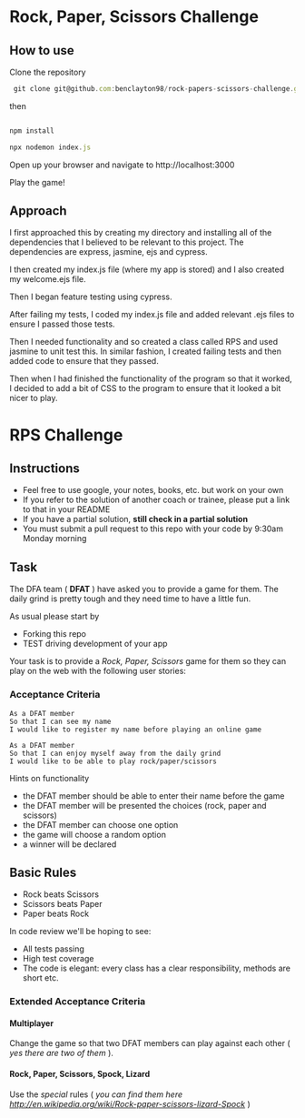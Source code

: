 # Rock, Paper, Scissors Challenge

## How to use

Clone the repository  
```javascript
 git clone git@github.com:benclayton98/rock-papers-scissors-challenge.git 
```
then

```javascript

npm install

npx nodemon index.js
```
Open up your browser and navigate to http://localhost:3000

Play the game!

## Approach

I first approached this by creating my directory and installing all of the dependencies that I believed to be relevant to this project. The dependencies are express, jasmine, ejs and cypress.

I then created my index.js file (where my app is stored) and I also created my welcome.ejs file.

Then I began feature testing using cypress.

After failing my tests, I coded my index.js file and added relevant .ejs files to ensure I passed those tests.

Then I needed functionality and so created a class called RPS and used jasmine to unit test this. In similar fashion, I created failing tests and then added code to ensure that they passed.

Then when I had finished the functionality of the program so that it worked, I decided to add a bit of CSS to the program to ensure that it looked a bit nicer to play. 







# RPS Challenge

Instructions
-------

* Feel free to use google, your notes, books, etc. but work on your own
* If you refer to the solution of another coach or trainee, please put a link to that in your README
* If you have a partial solution, **still check in a partial solution**
* You must submit a pull request to this repo with your code by 9:30am Monday morning

Task
----

The DFA team ( **DFAT** ) have asked you to provide a game for them. The daily grind is pretty tough and they need time to have a little fun.

As usual please start by

* Forking this repo
* TEST driving development of your app

Your task is to provide a _Rock, Paper, Scissors_ game for them so they can play on the web with the following user stories:

### Acceptance Criteria
```
As a DFAT member
So that I can see my name
I would like to register my name before playing an online game

As a DFAT member
So that I can enjoy myself away from the daily grind
I would like to be able to play rock/paper/scissors
```

Hints on functionality

- the DFAT member should be able to enter their name before the game
- the DFAT member will be presented the choices (rock, paper and scissors)
- the DFAT member can choose one option
- the game will choose a random option
- a winner will be declared

## Basic Rules

- Rock beats Scissors
- Scissors beats Paper
- Paper beats Rock

In code review we'll be hoping to see:

* All tests passing
* High test coverage
* The code is elegant: every class has a clear responsibility, methods are short etc.

### Extended Acceptance Criteria

#### Multiplayer

Change the game so that two DFAT members can play against each other ( _yes there are two of them_ ).

#### Rock, Paper, Scissors, Spock, Lizard

Use the _special_ rules ( _you can find them here http://en.wikipedia.org/wiki/Rock-paper-scissors-lizard-Spock_ )
